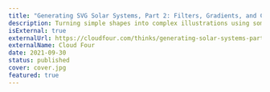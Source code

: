 ```yaml
---
title: "Generating SVG Solar Systems, Part 2: Filters, Gradients, and Clip Paths"
description: Turning simple shapes into complex illustrations using some SVG magic.
isExternal: true
externalUrl: https://cloudfour.com/thinks/generating-solar-systems-part-2-filters-gradients-and-clip-paths/
externalName: Cloud Four
date: 2021-09-30
status: published
cover: cover.jpg
featured: true
---
```

